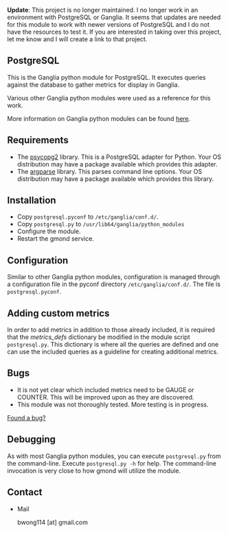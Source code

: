 **Update**: This project is no longer maintained. I no longer work in an environment with PostgreSQL or Ganglia. It seems that updates are needed for this module to work with newer versions of PostgreSQL and I do not have the resources to test it. If you are interested in taking over this project, let me know and I will create a link to that project.

## PostgreSQL

This is the Ganglia python module for PostgreSQL. It executes queries against
the database to gather metrics for display in Ganglia.

Various other Ganglia python modules were used as a reference for this work.

More information on Ganglia python modules can be found [here](http://sourceforge.net/apps/trac/ganglia/wiki/ganglia_gmond_python_modules).

## Requirements
* The [psycopg2](http://www.initd.org/psycopg/) library. This is a PostgreSQL
  adapter for Python. Your OS distribution may have a package available which
  provides this adapter.
* The [argparse](https://docs.python.org/dev/library/argparse.html#module-argparse) library. This parses command line options. Your OS distribution may have a package available which provides this library.

## Installation
* Copy `postgresql.pyconf` to `/etc/ganglia/conf.d/`. 
* Copy `postgresql.py` to `/usr/lib64/ganglia/python_modules`
* Configure the module.
* Restart the gmond service.

## Configuration

Similar to other Ganglia python modules, configuration is managed through a
configuration file in the pyconf directory `/etc/ganglia/conf.d/`. The file is
`postgresql.pyconf`.

## Adding custom metrics

In order to add metrics in addition to those already included, it is required
that the *metrics_defs* dictionary be modified in the module script
`postgresql.py`. This dictionary is where all the queries are defined and one
can use the included queries as a guideline for creating additional metrics. 

## Bugs

* It is not yet clear which included metrics need to be GAUGE or COUNTER. This
  will be improved upon as they are discovered.
* This module was not thoroughly tested. More testing is in progress.

[Found a bug?](http://github.com/bwong114/ganglia_postgresql/issues)

## Debugging

As with most Ganglia python modules, you can execute `postgresql.py` from the
command-line. Execute `postgresql.py -h` for help. The command-line invocation
is very close to how gmond will utilize the module.

## Contact

* Mail

  bwong114 [at] gmail.com
